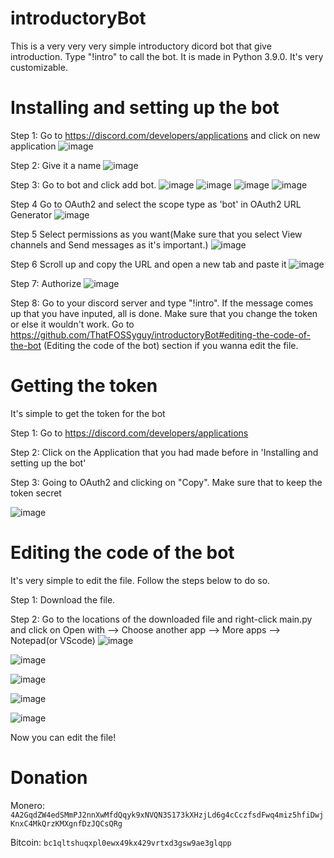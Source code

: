 # introductoryBot
This is a very very very simple introductory dicord bot that give introduction. Type "!intro" to call the bot. It is made in Python 3.9.0. It's very customizable.

# Installing and setting up the bot

Step 1: Go to https://discord.com/developers/applications and click on new application
![image](https://user-images.githubusercontent.com/77693447/118782459-be815f00-b8ab-11eb-915d-eeb544651186.png)


Step 2: Give it a name
![image](https://user-images.githubusercontent.com/77693447/118782671-f9839280-b8ab-11eb-9eb8-96c64ebdb9ce.png)


Step 3: Go to bot and click add bot.
![image](https://user-images.githubusercontent.com/77693447/118795027-cc3ce180-b8b7-11eb-8ea3-a62ef84b16c4.png)
![image](https://user-images.githubusercontent.com/77693447/118795127-e8408300-b8b7-11eb-8f65-b560475585c2.png)
![image](https://user-images.githubusercontent.com/77693447/118795350-1de56c00-b8b8-11eb-9be8-bca0d45e48d0.png)
![image](https://user-images.githubusercontent.com/77693447/118795528-4bcab080-b8b8-11eb-96bd-6c13a1da7199.png)


Step 4 Go to OAuth2 and select the scope type as 'bot' in OAuth2 URL Generator
![image](https://user-images.githubusercontent.com/77693447/118793251-0d33f680-b8b6-11eb-9c97-d5f11d3fb86f.png)


Step 5 Select permissions as you want(Make sure that you select View channels and Send messages as it's important.)
![image](https://user-images.githubusercontent.com/77693447/118793691-787dc880-b8b6-11eb-8680-c4f256255113.png)


Step 6 Scroll up and copy the URL and open a new tab and paste it
![image](https://user-images.githubusercontent.com/77693447/118933896-5b550280-b967-11eb-8fb3-e82aeda2b6ca.png)


Step 7: Authorize
![image](https://user-images.githubusercontent.com/77693447/118796311-1f636400-b8b9-11eb-8562-4b6ebab79201.png)


Step 8: Go to your discord server and type "!intro". If the message comes up that you have inputed, all is done. Make sure that you change the token or else it wouldn't work.  Go to https://github.com/ThatFOSSyguy/introductoryBot#editing-the-code-of-the-bot (Editing the code of the bot) section if you wanna edit the file. 


# Getting the token

It's simple to get the token for the bot

Step 1: Go to https://discord.com/developers/applications

Step 2: Click on the Application that you had made before in 'Installing and setting up the bot'

Step 3: Going to OAuth2 and clicking on "Copy". Make sure that to keep the token secret

![image](https://user-images.githubusercontent.com/77693447/118925485-71a99100-b95c-11eb-9a89-ccd94de956a4.png)

# Editing the code of the bot
It's very simple to edit the file. Follow the steps below to do so.

Step 1: Download the file.

Step 2: Go to the locations of the downloaded file and right-click main.py and click on Open with --> Choose another app --> More apps --> Notepad(or VScode)
![image](https://user-images.githubusercontent.com/77693447/118798863-be895b00-b8bb-11eb-8a71-49ecaf7c10be.png)



![image](https://user-images.githubusercontent.com/77693447/118799001-e11b7400-b8bb-11eb-83d1-e0ddaa499100.png)



![image](https://user-images.githubusercontent.com/77693447/118799155-09a36e00-b8bc-11eb-862a-b43d717825ab.png)



![image](https://user-images.githubusercontent.com/77693447/118799258-2344b580-b8bc-11eb-8a44-78d69fc13b44.png)



![image](https://user-images.githubusercontent.com/77693447/118799330-3788b280-b8bc-11eb-8eff-7854d13c20f5.png)


Now you can edit the file!

# Donation

Monero: `4A2GqdZW4edSMmPJ2nnXwMfdQqyk9xNVQN3S173kXHzjLd6g4cCczfsdFwq4miz5hfiDwjKnxC4MkQrzKMXgnfDzJQCsQRg`

Bitcoin: `bc1qltshuqxpl0ewx49kx429vrtxd3gsw9ae3glqpp`

